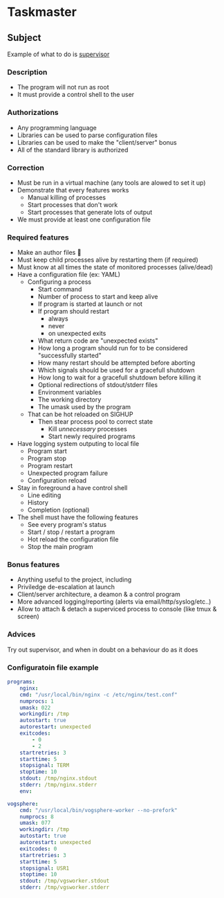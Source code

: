 # Taskmaster

## Subject

Example of what to do is [supervisor](http://supervisord.org)

### Description
- The program will not run as root
- It must provide a control shell to the user

### Authorizations
- Any programming language
- Libraries can be used to parse configuration files
- Libraries can be used to make the "client/server" bonus
- All of the standard library is authorized

### Correction
- Must be run in a virtual machine (any tools are alowed to set it up)
- Demonstrate that every features works
    - Manual killing of processes
    - Start processes that don't work
    - Start processes that generate lots of output
- We must provide at least one configuration file

### Required features
- Make an author files :eyes:
- Must keep child processes alive by restarting them (if required)
- Must know at all times the state of monitored processes (alive/dead)
- Have a configuration file (ex: YAML)
    - Configuring a process
        - Start command
        - Number of process to start and keep alive
        - If program is started at launch or not
        - If program should restart
            - always
            - never
            - on unexpected exits
        - What return code are "unexpected exists"
        - How long a program should run for to be considered "successfully started"
        - How many restart should be attempted before aborting
        - Which signals should be used for a gracefull shutdown
        - How long to wait for a gracefull shutdown before killing it
        - Optional redirections of stdout/stderr files
        - Environment variables
        - The working directory
        - The umask used by the program
    - That can be hot reloaded on SIGHUP
        - Then stear process pool to correct state
            - Kill *unnecessary* processes
            - Start newly required programs
- Have logging system outputing to local file
    - Program start
    - Program stop
    - Program restart
    - Unexpected program failure
    - Configuration reload
- Stay in foreground a have control shell
    - Line editing
    - History
    - Completion (optional)
- The shell must have the following features
    - See every program's status
    - Start / stop / restart a program
    - Hot reload the configuration file
    - Stop the main program

### Bonus features
- Anything useful to the project, including
- Priviledge de-escalation at launch
- Client/server architecture, a deamon & a control program
- More advanced logging/reporting (alerts via email/http/syslog/etc..)
- Allow to attach & detach a superviced process to console (like tmux & screen)

### Advices
Try out supervisor, and when in doubt on a behaviour do as it does

### Configuratoin file example

```yaml
programs:
    nginx:
    cmd: "/usr/local/bin/nginx -c /etc/nginx/test.conf"
    numprocs: 1
    umask: 022
    workingdir: /tmp
    autostart: true
    autorestart: unexpected
    exitcodes:
        - 0
        - 2
    startretries: 3
    starttime: 5
    stopsignal: TERM
    stoptime: 10
    stdout: /tmp/nginx.stdout
    stderr: /tmp/nginx.stderr
    env:

vogsphere:
    cmd: "/usr/local/bin/vogsphere-worker --no-prefork"
    numprocs: 8
    umask: 077
    workingdir: /tmp
    autostart: true
    autorestart: unexpected
    exitcodes: 0
    startretries: 3
    starttime: 5
    stopsignal: USR1
    stoptime: 10
    stdout: /tmp/vgsworker.stdout
    stderr: /tmp/vgsworker.stderr
```
